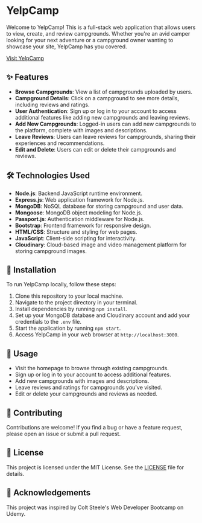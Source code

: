 # YelpCamp

Welcome to YelpCamp! This is a full-stack web application that allows users to view, create, and review campgrounds. Whether you're an avid camper looking for your next adventure or a campground owner wanting to showcase your site, YelpCamp has you covered.

[Visit YelpCamp](https://yelpcamp-9xc9.onrender.com/)

## ✨ Features

- **Browse Campgrounds**: View a list of campgrounds uploaded by users.
- **Campground Details**: Click on a campground to see more details, including reviews and ratings.
- **User Authentication**: Sign up or log in to your account to access additional features like adding new campgrounds and leaving reviews.
- **Add New Campgrounds**: Logged-in users can add new campgrounds to the platform, complete with images and descriptions.
- **Leave Reviews**: Users can leave reviews for campgrounds, sharing their experiences and recommendations.
- **Edit and Delete**: Users can edit or delete their campgrounds and reviews.

## 🛠️ Technologies Used

- **Node.js**: Backend JavaScript runtime environment.
- **Express.js**: Web application framework for Node.js.
- **MongoDB**: NoSQL database for storing campground and user data.
- **Mongoose**: MongoDB object modeling for Node.js.
- **Passport.js**: Authentication middleware for Node.js.
- **Bootstrap**: Frontend framework for responsive design.
- **HTML/CSS**: Structure and styling for web pages.
- **JavaScript**: Client-side scripting for interactivity.
- **Cloudinary**: Cloud-based image and video management platform for storing campground images.

## 🚀 Installation

To run YelpCamp locally, follow these steps:

1. Clone this repository to your local machine.
2. Navigate to the project directory in your terminal.
3. Install dependencies by running `npm install`.
4. Set up your MongoDB database and Cloudinary account and add your credentials to the `.env` file.
5. Start the application by running `npm start`.
6. Access YelpCamp in your web browser at `http://localhost:3000`.

## 📄 Usage

- Visit the homepage to browse through existing campgrounds.
- Sign up or log in to your account to access additional features.
- Add new campgrounds with images and descriptions.
- Leave reviews and ratings for campgrounds you've visited.
- Edit or delete your campgrounds and reviews as needed.

## 🤝 Contributing

Contributions are welcome! If you find a bug or have a feature request, please open an issue or submit a pull request.

## 📜 License

This project is licensed under the MIT License. See the [LICENSE](LICENSE) file for details.

## 🙏 Acknowledgements

This project was inspired by Colt Steele's Web Developer Bootcamp on Udemy.
